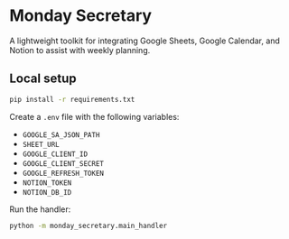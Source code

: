 # Monday Secretary

A lightweight toolkit for integrating Google Sheets, Google Calendar, and Notion to assist with weekly planning.

## Local setup

```bash
pip install -r requirements.txt
```

Create a `.env` file with the following variables:

- `GOOGLE_SA_JSON_PATH`
- `SHEET_URL`
- `GOOGLE_CLIENT_ID`
- `GOOGLE_CLIENT_SECRET`
- `GOOGLE_REFRESH_TOKEN`
- `NOTION_TOKEN`
- `NOTION_DB_ID`

Run the handler:

```bash
python -m monday_secretary.main_handler
```

